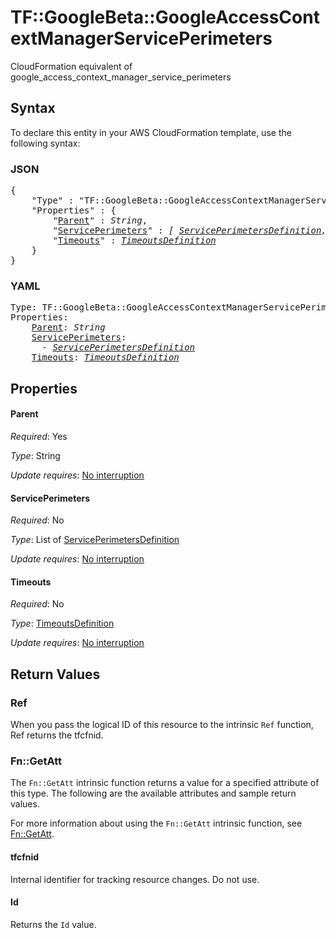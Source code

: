 # TF::GoogleBeta::GoogleAccessContextManagerServicePerimeters

CloudFormation equivalent of google_access_context_manager_service_perimeters

## Syntax

To declare this entity in your AWS CloudFormation template, use the following syntax:

### JSON

<pre>
{
    "Type" : "TF::GoogleBeta::GoogleAccessContextManagerServicePerimeters",
    "Properties" : {
        "<a href="#parent" title="Parent">Parent</a>" : <i>String</i>,
        "<a href="#serviceperimeters" title="ServicePerimeters">ServicePerimeters</a>" : <i>[ <a href="serviceperimetersdefinition.md">ServicePerimetersDefinition</a>, ... ]</i>,
        "<a href="#timeouts" title="Timeouts">Timeouts</a>" : <i><a href="timeoutsdefinition.md">TimeoutsDefinition</a></i>
    }
}
</pre>

### YAML

<pre>
Type: TF::GoogleBeta::GoogleAccessContextManagerServicePerimeters
Properties:
    <a href="#parent" title="Parent">Parent</a>: <i>String</i>
    <a href="#serviceperimeters" title="ServicePerimeters">ServicePerimeters</a>: <i>
      - <a href="serviceperimetersdefinition.md">ServicePerimetersDefinition</a></i>
    <a href="#timeouts" title="Timeouts">Timeouts</a>: <i><a href="timeoutsdefinition.md">TimeoutsDefinition</a></i>
</pre>

## Properties

#### Parent

_Required_: Yes

_Type_: String

_Update requires_: [No interruption](https://docs.aws.amazon.com/AWSCloudFormation/latest/UserGuide/using-cfn-updating-stacks-update-behaviors.html#update-no-interrupt)

#### ServicePerimeters

_Required_: No

_Type_: List of <a href="serviceperimetersdefinition.md">ServicePerimetersDefinition</a>

_Update requires_: [No interruption](https://docs.aws.amazon.com/AWSCloudFormation/latest/UserGuide/using-cfn-updating-stacks-update-behaviors.html#update-no-interrupt)

#### Timeouts

_Required_: No

_Type_: <a href="timeoutsdefinition.md">TimeoutsDefinition</a>

_Update requires_: [No interruption](https://docs.aws.amazon.com/AWSCloudFormation/latest/UserGuide/using-cfn-updating-stacks-update-behaviors.html#update-no-interrupt)

## Return Values

### Ref

When you pass the logical ID of this resource to the intrinsic `Ref` function, Ref returns the tfcfnid.

### Fn::GetAtt

The `Fn::GetAtt` intrinsic function returns a value for a specified attribute of this type. The following are the available attributes and sample return values.

For more information about using the `Fn::GetAtt` intrinsic function, see [Fn::GetAtt](https://docs.aws.amazon.com/AWSCloudFormation/latest/UserGuide/intrinsic-function-reference-getatt.html).

#### tfcfnid

Internal identifier for tracking resource changes. Do not use.

#### Id

Returns the <code>Id</code> value.

